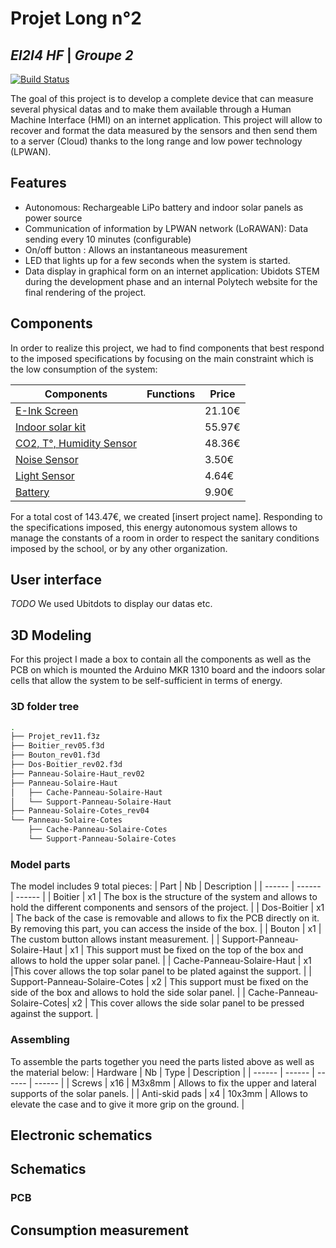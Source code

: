 # Projet Long n°2
## _EI2I4 HF_ | _Groupe 2_

[![Build Status](https://travis-ci.org/joemccann/dillinger.svg?branch=master)](https://travis-ci.org/joemccann/dillinger)

The goal of this project is to develop a complete device that can measure several physical datas and to make them available through a Human Machine Interface (HMI) on an internet application. This project will allow to recover and format the data measured by the sensors and then send them to a server (Cloud) thanks to the long range and low power technology (LPWAN).

## Features
- Autonomous: Rechargeable LiPo battery and indoor solar panels as power source
- Communication of information by LPWAN network (LoRAWAN): Data sending every 10 minutes (configurable)
- On/off button : Allows an instantaneous measurement
- LED that lights up for a few seconds when the system is started.
- Data display in graphical form on an internet application: Ubidots STEM during the development phase and an internal Polytech website for the final rendering of the project.

## Components
In order to realize this project, we had to find components that best respond to the imposed specifications by focusing on the main constraint which is the low consumption of the system:

| Components | Functions | Price |
| ------ | ------ | ------ |
| [E-Ink Screen](https://www.digikey.fr/en/products/detail/adafruit-industries-llc/4197/10060730) | | 21.10€ |
| [Indoor solar kit](https://www.mouser.fr/ProductDetail/PowerFilm/DEV-BASIC?qs=BJlw7L4Cy7%2Fw4dHFXPm5kg%3D%3D) | | 55.97€ |
| [CO2, T°, Humidity Sensor](https://www.digikey.fr/fr/products/detail/seeed-technology-co.,-ltd/101020952/14672116?utm_adgroup=&utm_source=google&utm_medium=cpc&utm_campaign=PMAX%20Shopping_Product_Development%20Board&utm_term=&productid=14672116&gclid=CjwKCAiA3KefBhByEiwAi2LDHGC3sSf3_wtaYPH630ib0XKAaLsoO_e8GBNamO-FCIEC66xhhMLAGhoCcFoQAvD_BwE) | | 48.36€ |
| [Noise Sensor](https://www.gotronic.fr/art-module-micro-mems-fermion-sen0487-34167.htm) | | 3.50€ |
| [Light Sensor](https://www.digikey.fr/fr/products/detail/adafruit-industries-llc/5378/16056942?utm_adgroup=&utm_source=google&utm_medium=cpc&utm_campaign=PMAX%20Shopping_Product_Development%20Board&utm_term=&productid=16056942&gclid=CjwKCAiAl9efBhAkEiwA4ToriqFnO5TcQVJoOHX-VCiYtwIO2bZSYyVDAaRXxzhDUZyRP_28fs59SxoCnOUQAvD_BwE) | | 4.64€ |
| [Battery](https://www.gotronic.fr/art-accu-lipo-3-7-vcc-1000-mah-pr523450-5813.htm) | | 9.90€ |

For a total cost of 143.47€, we created [insert project name]. Responding to the specifications imposed, this energy autonomous system allows to manage the constants of a room in order to respect the sanitary conditions imposed by the school, or by any other organization.

## User interface
_TODO_
We used Ubitdots to display our datas etc.

## 3D Modeling
For this project I made a box to contain all the components as well as the PCB on which is mounted the Arduino MKR 1310 board and the indoors solar cells that allow the system to be self-sufficient in terms of energy.

### 3D folder tree

```bash
.
├── Projet_rev11.f3z
├── Boitier_rev05.f3d
├── Bouton_rev01.f3d
├── Dos-Boitier_rev02.f3d
├── Panneau-Solaire-Haut_rev02
├── Panneau-Solaire-Haut
│   ├── Cache-Panneau-Solaire-Haut
│   └── Support-Panneau-Solaire-Haut
├── Panneau-Solaire-Cotes_rev04
└── Panneau-Solaire-Cotes
    ├── Cache-Panneau-Solaire-Cotes
    └── Support-Panneau-Solaire-Cotes
```

### Model parts
The model includes 9 total pieces:
| Part | Nb | Description |
| ------ | ------ | ------ |
| Boitier | x1 | The box is the structure of the system and allows to hold the different components and sensors of the project. |
| Dos-Boitier | x1 | The back of the case is removable and allows to fix the PCB directly on it. By removing this part, you can access the inside of the box. |
| Bouton | x1 | The custom button allows instant measurement. |
| Support-Panneau-Solaire-Haut | x1 | This support must be fixed on the top of the box and allows to hold the upper solar panel. |
| Cache-Panneau-Solaire-Haut | x1 |This cover allows the top solar panel to be plated against the support. |
| Support-Panneau-Solaire-Cotes | x2 | This support must be fixed on the side of the box and allows to hold the side solar panel. |
| Cache-Panneau-Solaire-Cotes| x2 | This cover allows the side solar panel to be pressed against the support. |

### Assembling
To assemble the parts together you need the parts listed above as well as the material below:
| Hardware | Nb | Type |  Description |
| ------ | ------ | ------ | ------ |
| Screws | x16 | M3x8mm | Allows to fix the upper and lateral supports of the solar panels. |
| Anti-skid pads | x4 | 10x3mm | Allows to elevate the case and to give it more grip on the ground. |

## Electronic schematics
## Schematics
### PCB

## Consumption measurement

